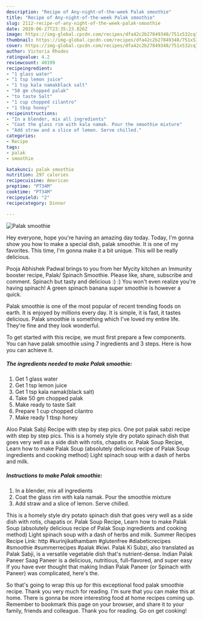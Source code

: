 ```yaml
---
description: "Recipe of Any-night-of-the-week Palak smoothie"
title: "Recipe of Any-night-of-the-week Palak smoothie"
slug: 2112-recipe-of-any-night-of-the-week-palak-smoothie
date: 2020-06-27T23:35:23.826Z
image: https://img-global.cpcdn.com/recipes/dfa42c2b27849348/751x532cq70/palak-smoothie-recipe-main-photo.jpg
thumbnail: https://img-global.cpcdn.com/recipes/dfa42c2b27849348/751x532cq70/palak-smoothie-recipe-main-photo.jpg
cover: https://img-global.cpcdn.com/recipes/dfa42c2b27849348/751x532cq70/palak-smoothie-recipe-main-photo.jpg
author: Victoria Rhodes
ratingvalue: 4.2
reviewcount: 40199
recipeingredient:
- "1 glass water"
- "1 tsp lemon juice"
- "1 tsp kala namakblack salt"
- "50 gm chopped palak"
- "to taste Salt"
- "1 cup chopped cilantro"
- "1 tbsp honey"
recipeinstructions:
- "In a blender, mix all ingredients"
- "Coat the glass rim with kala namak. Pour the smoothie mixture"
- "Add straw and a slice of lemon. Serve chilled."
categories:
- Recipe
tags:
- palak
- smoothie

katakunci: palak smoothie 
nutrition: 297 calories
recipecuisine: American
preptime: "PT34M"
cooktime: "PT34M"
recipeyield: "2"
recipecategory: Dinner

---
```



![Palak smoothie](https://img-global.cpcdn.com/recipes/dfa42c2b27849348/751x532cq70/palak-smoothie-recipe-main-photo.jpg)

Hey everyone, hope you're having an amazing day today. Today, I'm gonna show you how to make a special dish, palak smoothie. It is one of my favorites. This time, I'm gonna make it a bit unique. This will be really delicious.

Pooja Abhishek Padwal brings to you from her Mycity kitchen an Immunity booster recipe, Palak/ Spinach Smoothie. Please like, share, subscribe and comment. Spinach but tasty and delicious :) :) You won&#39;t even realize you&#39;re having spinach! A green spinach banana super smoothie is however a quick.

Palak smoothie is one of the most popular of recent trending foods on earth. It is enjoyed by millions every day. It is simple, it is fast, it tastes delicious. Palak smoothie is something which I've loved my entire life. They're fine and they look wonderful.


To get started with this recipe, we must first prepare a few components. You can have palak smoothie using 7 ingredients and 3 steps. Here is how you can achieve it.

<!--inarticleads1-->

##### The ingredients needed to make Palak smoothie:

1. Get 1 glass water
1. Get 1 tsp lemon juice
1. Get 1 tsp kala namak(black salt)
1. Take 50 gm chopped palak
1. Make ready to taste Salt
1. Prepare 1 cup chopped cilantro
1. Make ready 1 tbsp honey


Aloo Palak Sabji Recipe with step by step pics. One pot palak sabzi recipe with step by step pics. This is a homely style dry potato spinach dish that goes very well as a side dish with rotis, chapatis or. Palak Soup Recipe, Learn how to make Palak Soup (absolutely delicious recipe of Palak Soup ingredients and cooking method) Light spinach soup with a dash of herbs and milk. 

<!--inarticleads2-->

##### Instructions to make Palak smoothie:

1. In a blender, mix all ingredients
1. Coat the glass rim with kala namak. Pour the smoothie mixture
1. Add straw and a slice of lemon. Serve chilled.


This is a homely style dry potato spinach dish that goes very well as a side dish with rotis, chapatis or. Palak Soup Recipe, Learn how to make Palak Soup (absolutely delicious recipe of Palak Soup ingredients and cooking method) Light spinach soup with a dash of herbs and milk. Summer Recipes Recipe Link: http #kurinjikathambam #glutenfree #diabeticrecipes #smoothie #summerrecipes #palak #kiwi. Palak Ki Subzi, also translated as Palak Sabji, is a versatile vegetable dish that&#39;s nutrient-dense. Indian Palak Paneer Saag Paneer is a delicious, nutritious, full-flavored, and super easy If you have ever thought that making Indian Palak Paneer (or Spinach with Paneer) was complicated, here&#39;s the. 

So that's going to wrap this up for this exceptional food palak smoothie recipe. Thank you very much for reading. I'm sure that you can make this at home. There is gonna be more interesting food at home recipes coming up. Remember to bookmark this page on your browser, and share it to your family, friends and colleague. Thank you for reading. Go on get cooking!
